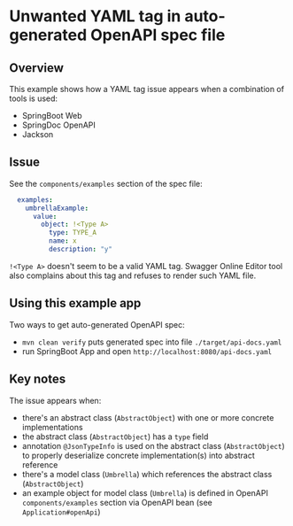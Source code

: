 # Unwanted YAML tag in auto-generated OpenAPI spec file

## Overview
This example shows how a YAML tag issue appears when a combination of tools is used:
- SpringBoot Web
- SpringDoc OpenAPI
- Jackson

## Issue
See the `components/examples` section of the spec file:
```yaml
  examples:
    umbrellaExample:
      value:
        object: !<Type A>
          type: TYPE_A
          name: x
          description: "y"
```

`!<Type A>` doesn't seem to be a valid YAML tag.
Swagger Online Editor tool also complains about this tag and refuses to render such YAML file.

## Using this example app
Two ways to get auto-generated OpenAPI spec:
- `mvn clean verify` puts generated spec into file `./target/api-docs.yaml`
- run SpringBoot App and open `http://localhost:8080/api-docs.yaml`

## Key notes
The issue appears when:
- there's an abstract class (`AbstractObject`) with one or more concrete implementations
- the abstract class (`AbstractObject`) has a `type` field
- annotation `@JsonTypeInfo` is used on the abstract class (`AbstractObject`) to properly deserialize concrete implementation(s) into abstract reference
- there's a model class (`Umbrella`) which references the abstract class (`AbstractObject`)
- an example object for model class (`Umbrella`) is defined in OpenAPI `components/examples` section via OpenAPI bean (see `Application#openApi`)
